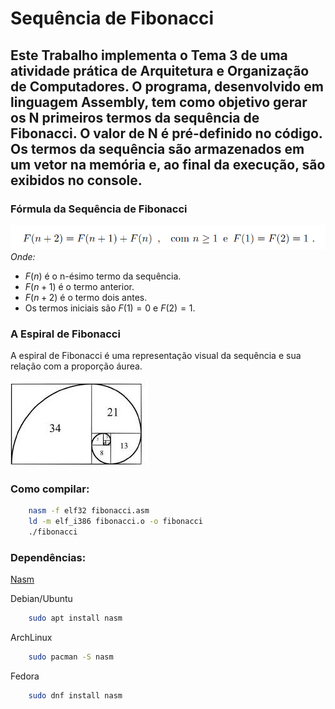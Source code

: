 
# Sequência de Fibonacci

## Este Trabalho implementa o Tema 3 de uma atividade prática de Arquitetura e Organização de Computadores. O programa, desenvolvido em linguagem Assembly, tem como objetivo gerar os N primeiros termos da sequência de Fibonacci. O valor de N é pré-definido no código. Os termos da sequência são armazenados em um vetor na memória e, ao final da execução, são exibidos no console.

### Fórmula da Sequência de Fibonacci


![Fórmula da Sequência de Fibonacci](formula-geral.png)
*Onde:*
* $F(n)$ é o n-ésimo termo da sequência.
* $F(n+1)$ é o termo anterior.
* $F(n+2)$ é o termo dois antes.
* Os termos iniciais são $F(1) = 0$ e $F(2) = 1$.

### A Espiral de Fibonacci

A espiral de Fibonacci é uma representação visual da sequência e sua relação com a proporção áurea. 

![Espiral de Fibonacci](sequencia-de-fibonacci-em-uma-aspiral.jpeg)


### Como compilar: 

```bash
    nasm -f elf32 fibonacci.asm
    ld -m elf_i386 fibonacci.o -o fibonacci
    ./fibonacci
```

### Dependências: 

[Nasm](https://www.nasm.us/)

Debian/Ubuntu
```bash
    sudo apt install nasm
```

ArchLinux
```bash
    sudo pacman -S nasm
```
Fedora
```bash
    sudo dnf install nasm
```